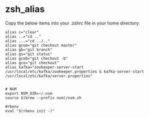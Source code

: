 # zsh_alias
Copy the below items into your .zshrc file in your home directory:

```
alias c="clear"
alias ..="cd .."
alias ...="cd ../.."
alias gcom="git checkout master"
alias gb="git branch"
alias gs="git status"
alias gcob="git checkout -b"
alias gco="git checkout"
alias kafka="zookeeper-server-start /usr/local/etc/kafka/zookeeper.properties & kafka-server-start /usr/local/etc/kafka/server.properties" 


# NVM
export NVM_DIR=~/.nvm
source $(brew --prefix nvm)/nvm.sh

#rbenv
eval "$(rbenv init -)"
```
